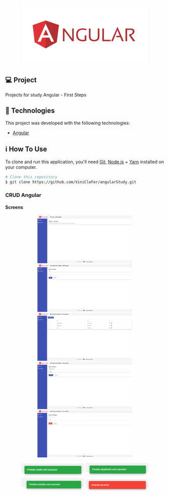 <h1 align="center">
    <img alt="Ploomes" title="#Ploomes" src="assets/logo.png" width="400px" />
</h1>

## 💻 Project

Projects for study Angular - First Steps

## :rocket: Technologies

This project was developed with the following technologies:

- [Angular](https://angular.io/)

## :information_source: How To Use

To clone and run this application, you'll need [Git](https://git-scm.com), [Node.js][nodejs] + [Yarn][yarn] installed on your computer.

```bash
# Clone this repository
$ git clone https://github.com/ViniCleFer/angularStudy.git
```

### CRUD Angular

#### Screens

<p align="center">
  <img alt="AngularCRUD" title="#AngularCRUD" src="assets/inicio.png" width="300px">
  <img alt="AngularCRUD" title="#AngularCRUD" src="assets/new.png" width="300px">
  <img alt="AngularCRUD" title="#AngularCRUD" src="assets/list.png" width="300px">
  <img alt="AngularCRUD" title="#AngularCRUD" src="assets/edit.png" width="300px">
  <img alt="AngularCRUD" title="#AngularCRUD" src="assets/delete.png" width="300px">
  <div width="300px" align="center">
    <img alt="AngularCRUD" title="#AngularCRUD" src="assets/suc.png" width="200px">
    <img alt="AngularCRUD" title="#AngularCRUD" src="assets/edi.png" width="200px">
    <img alt="AngularCRUD" title="#AngularCRUD" src="assets/exc.png" width="200px">
    <img alt="AngularCRUD" title="#AngularCRUD" src="assets/err.png" width="200px">
  </div>
</p>


[nodejs]: https://nodejs.org/
[yarn]: https://yarnpkg.com/
[vc]: https://code.visualstudio.com/
[vceditconfig]: https://marketplace.visualstudio.com/items?itemName=EditorConfig.EditorConfig
[vceslint]: https://marketplace.visualstudio.com/items?itemName=dbaeumer.vscode-eslint
[prettier]: https://marketplace.visualstudio.com/items?itemName=esbenp.prettier-vscode
